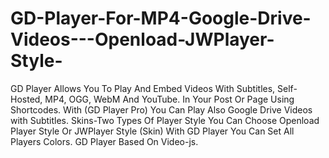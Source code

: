 # GD-Player-For-MP4-Google-Drive-Videos---Openload-JWPlayer-Style-
GD Player Allows You To Play And Embed Videos With Subtitles, Self-Hosted, MP4, OGG, WebM And YouTube. In Your Post Or Page Using Shortcodes. With (GD Player Pro) You Can Play Also Google Drive Videos with Subtitles. Skins-Two Types Of Player Style You Can Choose Openload Player Style Or JWPlayer Style (Skin) With GD Player You Can Set All Players Colors. GD Player Based On Video-js.
